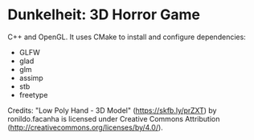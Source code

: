 # Dunkelheit: 3D Horror Game

C++ and OpenGL.
It uses CMake to install and configure dependencies:

- GLFW
- glad
- glm
- assimp
- stb
- freetype

Credits:
"Low Poly Hand - 3D Model" (https://skfb.ly/prZXT) by ronildo.facanha is licensed under Creative Commons Attribution (http://creativecommons.org/licenses/by/4.0/).